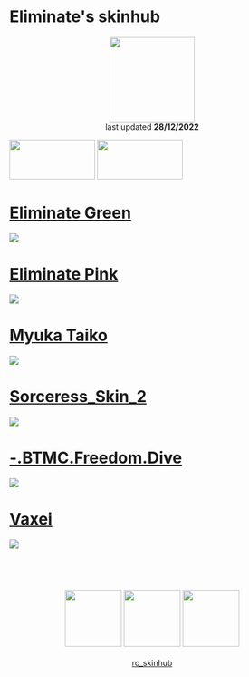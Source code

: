 # Eliminate's skinhub
<p align="center">
<a href="https://osu.ppy.sh/users/9169747">
  <img src="https://a.ppy.sh/9169747"  
       width="150"
       height="150"></a>
<br>
last updated <b>28/12/2022</b>
</p>

<a href="https://www.youtube.com/watch?v=kbbgypvGPgM">
<img src="https://i.imgur.com/uDyKiLi.png"
       width="151" 
       height="70"/></a>

<a href="https://i.imgur.com/o0kMf8Y.png">
<img src="https://i.imgur.com/o0kMf8Y.png"
       width="151" 
       height="70"/></a>

# [Eliminate Green](https://github.com/ryancranie/skinhub/raw/tyfh/player/eliminate/Eliminate%20Green.osk)
[![](https://osu.ppy.sh/ss/18336128/a854)](https://github.com/ryancranie/skinhub/raw/tyfh/player/eliminate/Eliminate%20Green.osk)

# [Eliminate Pink](https://github.com/ryancranie/skinhub/raw/tyfh/player/eliminate/Eliminate%20Pink.osk)
[![](https://osu.ppy.sh/ss/18336114/72c8)](https://github.com/ryancranie/skinhub/raw/tyfh/player/eliminate/Eliminate%20Pink.osk)

# [Myuka Taiko](https://github.com/ryancranie/skinhub/raw/tyfh/player/eliminate/Myuka%20Taiko.osk)
[![](https://osu.ppy.sh/ss/18338359/a5fc)](https://github.com/ryancranie/skinhub/raw/tyfh/player/eliminate/Myuka%20Taiko.osk)

# [Sorceress_Skin_2](https://github.com/ryancranie/skinhub/raw/tyfh/player/eliminate/Sorceress_Skin_2.osk)
[![](https://osu.ppy.sh/ss/18336136/5730)](https://github.com/ryancranie/skinhub/raw/tyfh/player/eliminate/Sorceress_Skin_2.osk)

# [-.BTMC.Freedom.Dive](https://github.com/ryancranie/skinhub/raw/tyfh/universal/-.BTMC.Freedom.Dive.osk)
[![](https://i.imgur.com/k372l78.jpeg)](https://github.com/ryancranie/skinhub/raw/tyfh/universal/-.BTMC.Freedom.Dive.osk)

# [Vaxei](https://github.com/ryancranie/skinhub/raw/tyfh/player/universal/Vaxei.osk)
[![](https://osu.ppy.sh/ss/18205118/735e)](https://github.com/ryancranie/skinhub/raw/tyfh/player/universal/Vaxei.osk)

#
<p align="center">
  <br></br>
  <a href="https://www.twitch.tv/eliminate294">
  <img src="https://i.imgur.com/HM030lk.png" 
       width="100" 
       height="100"></a>
  <a href="https://www.youtube.com/@Eliminate294">
  <img src="https://i.imgur.com/YWbDUUy.png"  
       width="100" 
       height="100"></a>
  <a href="https://twitter.com/Eliminate294_">
  <img src="https://i.imgur.com/PUQ5uWf.png" 
       width="100" 
       height="100"></a>
  <br></br>
  <a href="https://github.com/ryancranie/skinhub">rc_skinhub</a>
 </p>



